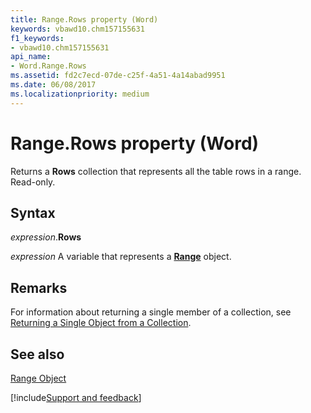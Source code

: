 ```yaml
---
title: Range.Rows property (Word)
keywords: vbawd10.chm157155631
f1_keywords:
- vbawd10.chm157155631
api_name:
- Word.Range.Rows
ms.assetid: fd2c7ecd-07de-c25f-4a51-4a14abad9951
ms.date: 06/08/2017
ms.localizationpriority: medium
---
```



# Range.Rows property (Word)

Returns a **Rows** collection that represents all the table rows in a range. Read-only.


## Syntax

_expression_.**Rows**

_expression_ A variable that represents a **[Range](Word.Range.md)** object.


## Remarks

For information about returning a single member of a collection, see [Returning a Single Object from a Collection](../word/Concepts/Miscellaneous/returning-a-single-object-from-a-collection.md).


## See also


[Range Object](Word.Range.md)

[!include[Support and feedback](~/includes/feedback-boilerplate.md)]